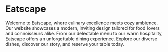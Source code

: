 # Eatscape
Welcome to Eatscape, where culinary excellence meets cozy ambience. Our website showcases a modern, inviting design tailored for food lovers and connoisseurs alike. From our delectable menu to our warm hospitality, Eatscape offers an unforgettable dining experience. Explore our diverse dishes, discover our story, and reserve your table today.
